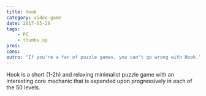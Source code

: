 ```yaml
---
title: Hook
category: video-game
date: 2017-05-29
tags:
    - PC
    - thumbs_up
pros:
cons:
outro: "If you're a fan of puzzle games, you can't go wrong with Hook."
---
```

Hook is a short (1-2h) and relaxing minimalist puzzle game with an interesting core mechanic that is expanded upon progressively in each of the 50 levels.
